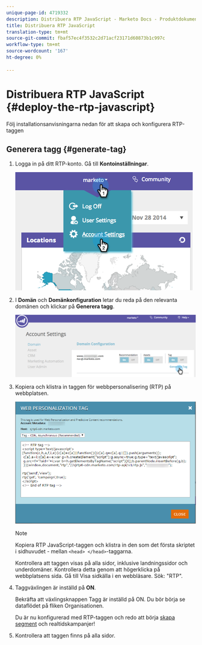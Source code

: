 ```yaml
---
unique-page-id: 4719332
description: Distribuera RTP JavaScript - Marketo Docs - Produktdokumentation
title: Distribuera RTP JavaScript
translation-type: tm+mt
source-git-commit: fbaf57ec4f3532c2d71acf23171d60873b1c997c
workflow-type: tm+mt
source-wordcount: '167'
ht-degree: 0%

---
```



# Distribuera RTP JavaScript {#deploy-the-rtp-javascript}

Följ installationsanvisningarna nedan för att skapa och konfigurera RTP-taggen

## Generera tagg {#generate-tag}

1. Logga in på ditt RTP-konto. Gå till **Kontoinställningar**.

   ![](assets/image2014-12-1-23-3a3-3a12.png)

1. I **Domän** och **Domänkonfiguration** letar du reda på den relevanta domänen och klickar på **Generera tagg**.

   ![](assets/image2014-12-1-23-3a5-3a35.png)

1. Kopiera och klistra in taggen för webbpersonalisering (RTP) på webbplatsen.

   ![](assets/web-personalization-tag.png)

   >[!NOTE]
   >
   >Kopiera RTP JavaScript-taggen och klistra in den som det första skriptet i sidhuvudet - mellan `<head> </head>`-taggarna.

   Kontrollera att taggen visas på alla sidor, inklusive landningssidor och underdomäner. Kontrollera detta genom att högerklicka på webbplatsens sida. Gå till Visa sidkälla i en webbläsare. Sök: &quot;RTP&quot;.

1. Taggväxlingen är inställd på **ON**.

   Bekräfta att växlingsknappen Tagg är inställd på ON. Du bör börja se dataflödet på fliken Organisationen.

   Du är nu konfigurerad med RTP-taggen och redo att börja [skapa segment](/help/marketo/product-docs/web-personalization/using-web-segments/create-a-basic-web-segment.md) och realtidskampanjer!

1. Kontrollera att taggen finns på alla sidor.
